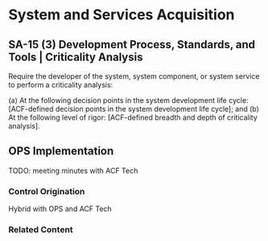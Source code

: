 # System and Services Acquisition
## SA-15 (3) Development Process, Standards, and Tools | Criticality Analysis

Require the developer of the system, system component, or system service to perform a criticality analysis:

(a) At the following decision points in the system development life cycle: [ACF-defined decision points in the system development life cycle]; and
(b) At the following level of rigor: [ACF-defined breadth and depth of criticality analysis].

## OPS Implementation

TODO: meeting minutes with ACF Tech

### Control Origination

Hybrid with OPS and ACF Tech

### Related Content
